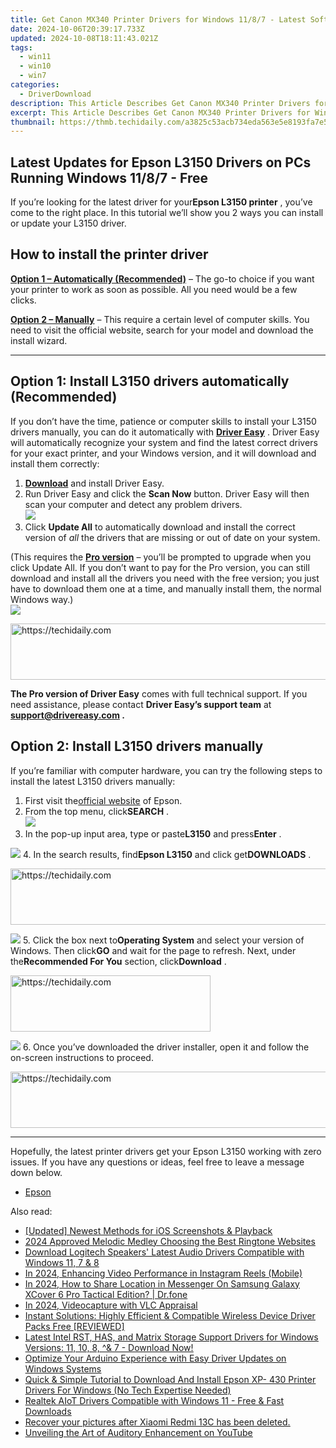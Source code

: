 ```yaml
---
title: Get Canon MX340 Printer Drivers for Windows 11/8/7 - Latest Software & Easy Setup
date: 2024-10-06T20:39:17.733Z
updated: 2024-10-08T18:11:43.021Z
tags:
  - win11
  - win10
  - win7
categories:
  - DriverDownload
description: This Article Describes Get Canon MX340 Printer Drivers for Windows 11/8/7 - Latest Software & Easy Setup
excerpt: This Article Describes Get Canon MX340 Printer Drivers for Windows 11/8/7 - Latest Software & Easy Setup
thumbnail: https://thmb.techidaily.com/a3825c53acb734eda563e5e8193fa7e586da129de2b915844ef28bdfbf11f7f0.jpg
---
```


## Latest Updates for Epson L3150 Drivers on PCs Running Windows 11/8/7 - Free

If you’re looking for the latest driver for your**Epson L3150 printer** , you’ve come to the right place. In this tutorial we’ll show you 2 ways you can install or update your L3150 driver.

## How to install the printer driver

**[Option 1 – Automatically (Recommended)](https://www.drivereasy.com/knowledge/epson-l3150-driver-download-update-windows-10-8-7/#option1)**  – The go-to choice if you want your printer to work as soon as possible. All you need would be a few clicks.

[**Option 2 – Manually**](https://tools.techidaily.com/drivereasy/download/) – This require a certain level of computer skills. You need to visit the official website, search for your model and download the install wizard.

---

## Option 1: Install L3150 drivers automatically (Recommended)

 If you don’t have the time, patience or computer skills to install your L3150 drivers manually, you can do it automatically with **[Driver Easy](https://tools.techidaily.com/drivereasy/download/)**  . Driver Easy will automatically recognize your system and find the latest correct drivers for your exact printer, and your Windows version, and it will download and install them correctly:

1. **[Download](https://tools.techidaily.com/drivereasy/download/)**  and install Driver Easy.
2. Run Driver Easy and click the **Scan Now** button. Driver Easy will then scan your computer and detect any problem drivers.  
![](https://images.drivereasy.com/wp-content/uploads/2020/08/Scan-now.jpg)
3. Click **Update All** to automatically download and install the correct version of _all_ the drivers that are missing or out of date on your system.  

 (This requires the **[Pro version](https://tools.techidaily.com/drivereasy/download/)**  – you’ll be prompted to upgrade when you click Update All. If you don’t want to pay for the Pro version, you can still download and install all the drivers you need with the free version; you just have to download them one at a time, and manually install them, the normal Windows way.)  
![](https://images.drivereasy.com/wp-content/uploads/2020/12/de-update-l3150.jpg)

<!-- affiliate ads begin -->
<a href="https://appsumo.8odi.net/c/5597632/2144280/7443" target="_top" id="2144280">
  <img src="//a.impactradius-go.com/display-ad/7443-2144280" border="0" alt="https://techidaily.com" width="600" height="90"/>
</a>
<img height="0" width="0" src="https://appsumo.8odi.net/i/5597632/2144280/7443" style="position:absolute;visibility:hidden;" border="0" />
<!-- affiliate ads end -->

**The Pro version of Driver Easy** comes with full technical support. If you need assistance, please contact **Driver Easy’s support team** at **[support@drivereasy.com](https://tools.techidaily.com/drivereasy/download/) .**

## Option 2: Install L3150 drivers manually

 If you’re familiar with computer hardware, you can try the following steps to install the latest L3150 drivers manually:

1. First visit the[official website](https://epson.com.jm/) of Epson.
2. From the top menu, click**SEARCH** .  
![](https://images.drivereasy.com/wp-content/uploads/2020/12/epson-l3110-driver-manually-1.jpg)
3. In the pop-up input area, type or paste**L3150** and press**Enter** .  

![](https://images.drivereasy.com/wp-content/uploads/2020/12/epson-l3150-driver-manually-2.jpg)
4. In the search results, find**Epson L3150** and click get**DOWNLOADS** .  

<!-- affiliate ads begin -->
<a href="https://appsumo.8odi.net/c/5597632/2052059/7443" target="_top" id="2052059">
  <img src="//a.impactradius-go.com/display-ad/7443-2052059" border="0" alt="https://techidaily.com" width="728" height="90"/>
</a>
<img height="0" width="0" src="https://appsumo.8odi.net/i/5597632/2052059/7443" style="position:absolute;visibility:hidden;" border="0" />
<!-- affiliate ads end -->

![](https://images.drivereasy.com/wp-content/uploads/2020/12/epson-l3150-driver-manually-3.jpg)
5. Click the box next to**Operating System** and select your version of Windows. Then click**GO** and wait for the page to refresh. Next, under the**Recommended For You** section, click**Download** .  

<!-- affiliate ads begin -->
<a href="https://aligracehair.sjv.io/c/5597632/2135401/19272" target="_top" id="2135401">
  <img src="//a.impactradius-go.com/display-ad/19272-2135401" border="0" alt="https://techidaily.com" width="320" height="90"/>
</a>
<img height="0" width="0" src="https://aligracehair.sjv.io/i/5597632/2135401/19272" style="position:absolute;visibility:hidden;" border="0" />
<!-- affiliate ads end -->

![](https://images.drivereasy.com/wp-content/uploads/2020/12/epson-l3150-driver-manually-4.jpg)
6. Once you’ve downloaded the driver installer, open it and follow the on-screen instructions to proceed.

<!-- affiliate ads begin -->
<a href="https://appsumo.8odi.net/c/5597632/2144282/7443" target="_top" id="2144282">
  <img src="//a.impactradius-go.com/display-ad/7443-2144282" border="0" alt="https://techidaily.com" width="728" height="90"/>
</a>
<img height="0" width="0" src="https://appsumo.8odi.net/i/5597632/2144282/7443" style="position:absolute;visibility:hidden;" border="0" />
<!-- affiliate ads end -->

---

 Hopefully, the latest printer drivers get your Epson L3150 working with zero issues. If you have any questions or ideas, feel free to leave a message down below.

* [Epson](https://tools.techidaily.com/drivereasy/download/)

<ins class="adsbygoogle"
     style="display:block"
     data-ad-format="autorelaxed"
     data-ad-client="ca-pub-7571918770474297"
     data-ad-slot="1223367746"></ins>

<ins class="adsbygoogle"
     style="display:block"
     data-ad-client="ca-pub-7571918770474297"
     data-ad-slot="8358498916"
     data-ad-format="auto"
     data-full-width-responsive="true"></ins>

<span class="atpl-alsoreadstyle">Also read:</span>
<div><ul>
<li><a href="https://visual-screen-recording.techidaily.com/updated-newest-methods-for-ios-screenshots-and-playback/"><u>[Updated] Newest Methods for iOS Screenshots & Playback</u></a></li>
<li><a href="https://extra-skills.techidaily.com/2024-approved-melodic-medley-choosing-the-best-ringtone-websites/"><u>2024 Approved Melodic Medley Choosing the Best Ringtone Websites</u></a></li>
<li><a href="https://win-dash.techidaily.com/download-logitech-speakers-latest-audio-drivers-compatible-with-windows-11-7-and-8/"><u>Download Logitech Speakers' Latest Audio Drivers Compatible with Windows 11, 7 & 8</u></a></li>
<li><a href="https://instagram-video-files.techidaily.com/in-2024-enhancing-video-performance-in-instagram-reels-mobile/"><u>In 2024, Enhancing Video Performance in Instagram Reels (Mobile)</u></a></li>
<li><a href="https://review-topics.techidaily.com/in-2024-how-to-share-location-in-messenger-on-samsung-galaxy-xcover-6-pro-tactical-edition-drfone-by-drfone-virtual-android/"><u>In 2024, How to Share Location in Messenger On Samsung Galaxy XCover 6 Pro Tactical Edition? | Dr.fone</u></a></li>
<li><a href="https://screen-video-capture.techidaily.com/in-2024-videocapture-with-vlc-appraisal/"><u>In 2024, Videocapture with VLC Appraisal</u></a></li>
<li><a href="https://win-dash.techidaily.com/instant-solutions-highly-efficient-and-compatible-wireless-device-driver-packs-free-reviewed/"><u>Instant Solutions: Highly Efficient & Compatible Wireless Device Driver Packs Free [REVIEWED]</u></a></li>
<li><a href="https://driver-download.techidaily.com/latest-intel-rst-has-and-matrix-storage-support-drivers-for-windows-versions-11-10-8-and-7-download-now/"><u>Latest Intel RST, HAS, and Matrix Storage Support Drivers for Windows Versions: 11, 10, 8, ^& 7 - Download Now!</u></a></li>
<li><a href="https://win-dash.techidaily.com/optimize-your-arduino-experience-with-easy-driver-updates-on-windows-systems/"><u>Optimize Your Arduino Experience with Easy Driver Updates on Windows Systems</u></a></li>
<li><a href="https://win-dash.techidaily.com/quick-and-simple-tutorial-to-download-and-install-epson-xp-430-printer-drivers-for-windows-no-tech-expertise-needed/"><u>Quick & Simple Tutorial to Download And Install Epson XP- 430 Printer Drivers For Windows (No Tech Expertise Needed)</u></a></li>
<li><a href="https://win-dash.techidaily.com/realtek-aiot-drivers-compatible-with-windows-11-free-and-fast-downloads/"><u>Realtek AIoT Drivers Compatible with Windows 11 - Free & Fast Downloads</u></a></li>
<li><a href="https://review-topics.techidaily.com/recover-your-pictures-after-xiaomi-redmi-13c-has-been-deleted-by-fonelab-android-recover-pictures/"><u>Recover your pictures after Xiaomi Redmi 13C has been deleted.</u></a></li>
<li><a href="https://youtube-webster.techidaily.com/ling-the-art-of-auditory-enhancement-on-youtube/"><u>Unveiling the Art of Auditory Enhancement on YouTube</u></a></li>
</ul></div>

